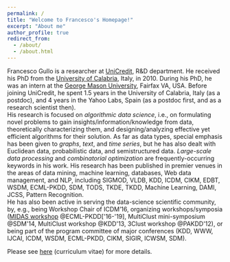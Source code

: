 ```yaml
---
permalink: /
title: "Welcome to Francesco's Homepage!"
excerpt: "About me"
author_profile: true
redirect_from: 
  - /about/
  - /about.html
---
```



Francesco Gullo is a researcher at <a href="https://www.unicreditgroup.eu/en.html">UniCredit</a>, R&D department. He received his PhD from the <a href="https://www.unical.it/">University of Calabria</a>, Italy, in 2010. During his PhD, he was an intern at the <a href="https://www2.gmu.edu/">George Mason University</a>, Fairfax VA, USA. Before joining UniCredit, he spent 1.5 years in the University of Calabria, Italy (as a postdoc), and 4 years in the Yahoo Labs, Spain (as a postdoc first, and as a research scientist then).
<br>
His research is focused on <i>algorithmic data science</i>, i.e., on formulating novel problems to gain insights/information/knowledge from data, theoretically characterizing them, and designing/analyzing effective yet efficient algorithms for their solution. As far as data types, special emphasis has been given to <i>graphs</i>, <i>text</i>, and <i>time series</i>, but he has also dealt with Euclidean data, probabilistic data, and semistructured data. <i>Large-scale data processing</i> and <i>combinatorial optimization</i> are frequently-occurring keywords in his work. His research has been published in premier venues in the areas of data mining, machine learning, databases, Web data management, and NLP, including SIGMOD, VLDB, KDD, ICDM, CIKM, EDBT, WSDM, ECML-PKDD, SDM, TODS, TKDE, TKDD, Machine Learning, DAMI, JCSS, Pattern Recognition.
<br>
He has also been active in serving the data-science scientific community, by, e.g., being Workshop Chair of ICDM’16, organizing workshops/symposia (<a href="http://midas.portici.enea.it">MIDAS workshop</a> @ECML-PKDD['16-'19], MultiClust mini-symposium @SDM'14, MultiClust workshop @KDD'13, 3Clust workshop @PAKDD'12), or being part of the program committee of major conferences (KDD, WWW, IJCAI, ICDM, WSDM, ECML-PKDD, CIKM, SIGIR, ICWSM, SDM).

Please see <a href="/files/CV_FrancescoGullo.pdf">here</a> (curriculum vitae) for more details.

<br>
<br>

<script type="text/javascript" id="clustrmaps" src="//cdn.clustrmaps.com/map_v2.js?d=PtXidlAfV9tvILQJe5d0KL2XNq7HcVj69sYCp7Wp2AI&cl=ffffff&w=a"></script>

